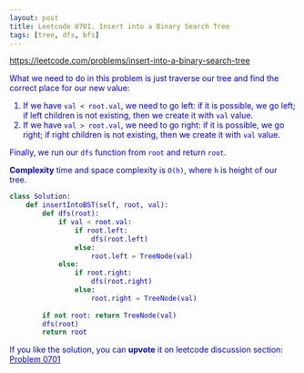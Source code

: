```yaml
---
layout: post
title: Leetcode 0701. Insert into a Binary Search Tree
tags: [tree, dfs, bfs]
---
```


<a href="https://leetcode.com/problems/insert-into-a-binary-search-tree"> <font color = blue>https://leetcode.com/problems/insert-into-a-binary-search-tree

What we need to do in this problem is just traverse our tree and find the correct place for our new value:

1. If we have `val < root.val`, we need to go left: if it is possible, we go left; if left children is not existing, then we create it with `val` value.
2. If we have `val > root.val`, we need to go right: if it is possible, we go right; if right children is not existing, then we create it with `val` value.

Finally, we run our `dfs` function from `root` and return `root`.

**Complexity** time and space complexity is `O(h)`, where `h` is height of our tree.

```python
class Solution:
    def insertIntoBST(self, root, val):
        def dfs(root):
            if val < root.val:
                if root.left:
                    dfs(root.left)
                else:
                    root.left = TreeNode(val)
            else:
                if root.right:
                    dfs(root.right)
                else:
                    root.right = TreeNode(val)
        
        if not root: return TreeNode(val)
        dfs(root)
        return root
```

If you like the solution, you can **upvote** it on leetcode discussion section:<a href="https://leetcode.com/problems/insert-into-a-binary-search-tree/discuss/881677/python-o(h)-recursive-solution-explained"> <font color = blue>Problem 0701
